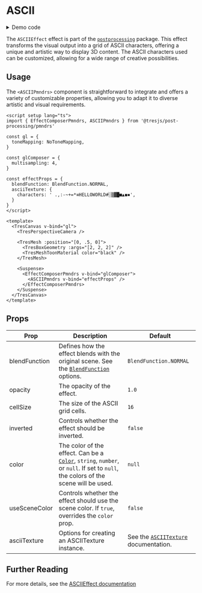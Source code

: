 # ASCII

<DocsDemoGUI>
  <ASCIIDemo />
</DocsDemoGUI>

<details>
  <summary>Demo code</summary>

  <<< @/.vitepress/theme/components/pmdrs/ASCIIDemo.vue{0}
</details>

The `ASCIIEffect` effect is part of the [`postprocessing`](https://pmndrs.github.io/postprocessing/public/docs/class/src/effects/ASCIIEffect.js~ASCIIEffect.html) package.
This effect transforms the visual output into a grid of ASCII characters, offering a unique and artistic way to display 3D content. The ASCII characters used can be customized, allowing for a wide range of creative possibilities.

## Usage

The `<ASCIIPmndrs>` component is straightforward to integrate and offers a variety of customizable properties, allowing you to adapt it to diverse artistic and visual requirements.

```vue{2,12-17,29-33}
<script setup lang="ts">
import { EffectComposerPmndrs, ASCIIPmndrs } from '@tresjs/post-processing/pmndrs'

const gl = {
  toneMapping: NoToneMapping,
}

const glComposer = {
  multisampling: 4,
}

const effectProps = {
  blendFunction: BlendFunction.NORMAL,
  asciiTexture: {
    characters: ' .,:-~+=*≡HELLOWORLD#░▒▓█■▲◼◾',
  }
}
</script>

<template>
  <TresCanvas v-bind="gl">
    <TresPerspectiveCamera />

    <TresMesh :position="[0, .5, 0]">
      <TresBoxGeometry :args="[2, 2, 2]" />
      <TresMeshToonMaterial color="black" />
    </TresMesh>

    <Suspense>
      <EffectComposerPmndrs v-bind="glComposer">
        <ASCIIPmndrs v-bind="effectProps" />
      </EffectComposerPmndrs>
    </Suspense>
  </TresCanvas>
</template>
```

## Props

| Prop           | Description                                                                                     | Default                     |
| -------------- | ----------------------------------------------------------------------------------------------- | --------------------------- |
| blendFunction  | Defines how the effect blends with the original scene. See the [`BlendFunction`](https://pmndrs.github.io/postprocessing/public/docs/variable/index.html#static-variable-BlendFunction) options. | `BlendFunction.NORMAL`      |
| opacity        | The opacity of the effect.                                                                      | `1.0`                       |
| cellSize       | The size of the ASCII grid cells.                                                               | `16`                 |
| inverted       | Controls whether the effect should be inverted.                                                 | `false`                     |
| color          | The color of the effect. Can be a [`Color`](https://threejs.org/docs/#api/en/math/Color), `string`, `number`, or `null`. If set to `null`, the colors of the scene will be used.                           | `null`                      |
| useSceneColor  | Controls whether the effect should use the scene color. If `true`, overrides the `color` prop.                                 | `false`                     |
| asciiTexture   | Options for creating an ASCIITexture instance. |  See the [`ASCIITexture`](https://pmndrs.github.io/postprocessing/public/docs/class/src/textures/ASCIITexture.js~ASCIITexture.html) documentation.                 |

## Further Reading
For more details, see the [ASCIIEffect documentation](https://pmndrs.github.io/postprocessing/public/docs/class/src/effects/ASCIIEffect.js~ASCIIEffect.html)
